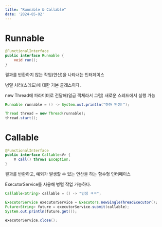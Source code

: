 ```yaml
---
title: "Runnable & Callable"
date: '2024-05-02'
---
```


# **Runnable**

```java
@FunctionalInterface
public interface Runnable {
    void run();
}
```

결과를 반환하지 않는 작업(연산)을 나타내는 인터페이스 

병렬 처리(스레드)에 대한 기본 클래스이다.

new Thread에 파라미터로 전달해(일급 객체라서 그럼) 새로운 스레드에서 실행 가능

```java
Runnable runnable = () -> System.out.println("하하 인생!");

Thread thread = new Thread(runnable);
thread.start();
```

# **Callable**

```java
@FunctionalInterface
public interface Callable<V> {
    V call() throws Exception;
}

```

결과를 반환하고, 예외가 발생할 수 있는 연산을 하는 함수형 인터페이스 

ExecutorService를 사용해 병렬 작업 가능하다.

```java
Callable<String> callable = () -> "인생 ㅋㅋ";

ExecutorService executorService = Executors.newSingleThreadExecutor();
Future<String> future = executorService.submit(callable);
System.out.println(future.get());

executorService.close();
```